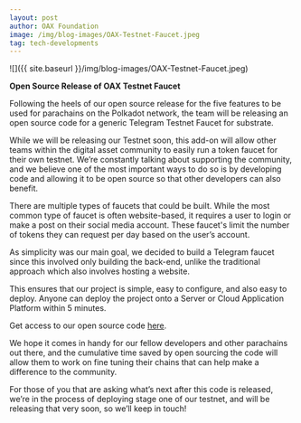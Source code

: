 ```yaml
---
layout: post
author: OAX Foundation
image: /img/blog-images/OAX-Testnet-Faucet.jpeg
tag: tech-developments
---
```


![]({{ site.baseurl }}/img/blog-images/OAX-Testnet-Faucet.jpeg)

<b>Open Source Release of OAX Testnet Faucet</b>

Following the heels of our open source release for the five features to be used for parachains on the Polkadot network, the team will be releasing an open source code for a generic Telegram Testnet Faucet for substrate. 

While we will be releasing our Testnet soon, this add-on will allow other teams within the digital asset community to easily run a token faucet for their own testnet. We’re constantly talking about supporting the community, and we believe one of the most important ways to do so is by developing code and allowing it to be open source so that other developers can also benefit.

There are multiple types of faucets that could be built. While the most common type of faucet is often website-based, it requires a user to login or make a post on their social media account. These faucet's limit the number of tokens they can request per day based on the user’s account.

As simplicity was our main goal, we decided to build a Telegram faucet since this involved only building the back-end, unlike the traditional approach which also involves hosting a website.

This ensures that our project is simple, easy to configure, and also easy to deploy. Anyone can deploy the project onto a Server or Cloud Application Platform within 5 minutes.

Get access to our open source code [here](https://github.com/OAXFoundation/substrate-faucet).

We hope it comes in handy for our fellow developers and other parachains out there, and the cumulative time saved by open sourcing the code will allow them to work on fine tuning their chains that can help make a difference to the community. 

For those of you that are asking what’s next after this code is released, we’re in the process of deploying stage one of our testnet, and will be releasing that very soon, so we’ll keep in touch!
